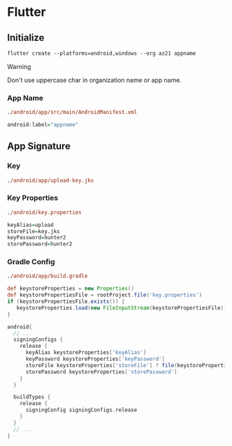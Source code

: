 # Flutter
## Initialize
```ps
flutter create --platforms=android,windows --org az21 appname
```

> [!WARNING]
> Don't use uppercase char in organization name or app name.

### App Name
```ps
./android/app/src/main/AndroidManifest.xml
```
```r
android:label="appname"
```

## App Signature

### Key
```ps
./android/app/upload-key.jks
```

### Key Properties
```ps
./android/key.properties
```
```r
keyAlias=upload
storeFile=key.jks
keyPassword=hunter2
storePassword=hunter2
```

### Gradle Config
```ps
./android/app/build.gradle
```
```groovy
def keystoreProperties = new Properties()
def keystorePropertiesFile = rootProject.file('key.properties')
if (keystorePropertiesFile.exists()) {
   keystoreProperties.load(new FileInputStream(keystorePropertiesFile))
}

android{
  // ...
  signingConfigs {
    release {
      keyAlias keystoreProperties['keyAlias']
      keyPassword keystoreProperties['keyPassword']
      storeFile keystoreProperties['storeFile'] ? file(keystoreProperties['storeFile']) : null
      storePassword keystoreProperties['storePassword']
    }
  }

  buildTypes {
    release {
      signingConfig signingConfigs.release
    }
  }
  // ...
}
```
